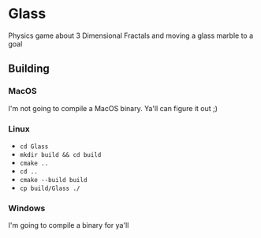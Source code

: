 # Glass

Physics game about 3 Dimensional Fractals and moving a glass marble to a goal

## Building
### MacOS
I'm not going to compile a MacOS binary. Ya'll can figure it out ;)

### Linux
* `cd Glass`
* `mkdir build && cd build`
* `cmake ..`
* `cd ..`
* `cmake --build build`
* `cp build/Glass ./`

### Windows
I'm going to compile a binary for ya'll
